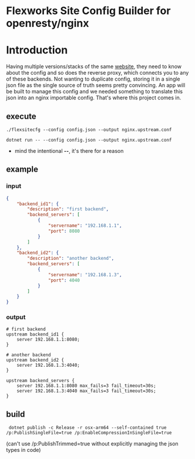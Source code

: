 # Flexworks Site Config Builder for openresty/nginx

# Introduction

Having multiple versions/stacks of the same [website](https://flexworks.eu), they need to know about the config and so does the reverse proxy, which connects you to any of these backends.  Not wanting to duplicate config, storing it in a single json file as the single source of truth seems pretty convincing.  An app will be built to manage this config and we needed something to translate this json into an nginx importable config.  That's where this project comes in.



## execute

```shell
./flexsitecfg --config config.json --output nginx.upstream.conf
```


```shell
dotnet run -- --config config.json --output nginx.upstream.conf
```
* mind the intentional **--**, it's there for a reason


## example

### input

```json
{
    "backend_id1": {
        "description": "first backend",
        "backend_servers": [
            {
                "servername": "192.168.1.1",
                "port": 8080
            }
        ]
    },
    "backend_id2": {
        "description": "another backend",
        "backend_servers": [
            {
                "servername": "192.168.1.3",
                "port": 4040
            }
        ]
    }
}

```

### output

```nginx
# first backend
upstream backend_id1 {
    server 192.168.1.1:8080;
}

# another backend
upstream backend_id2 {
    server 192.168.1.3:4040;
}

upstream backend_servers {
    server 192.168.1.1:8080 max_fails=3 fail_timeout=30s;
    server 192.168.1.3:4040 max_fails=3 fail_timeout=30s;
}

```


## build
```shell
 dotnet publish -c Release -r osx-arm64 --self-contained true /p:PublishSingleFile=true /p:EnableCompressionInSingleFile=true
```

(can't use /p:PublishTrimmed=true without explicitly managing the json types in code)


